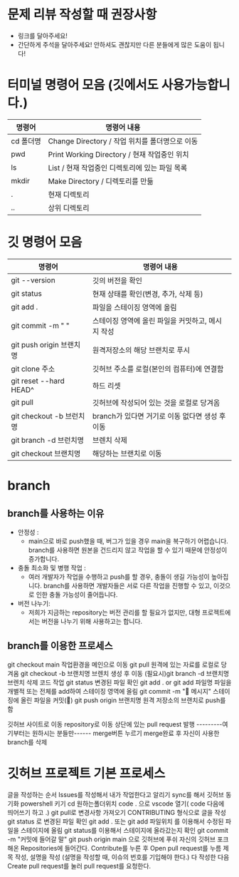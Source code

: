 # 문제 리뷰 작성할 때 권장사항
 * 링크를 달아주세요!
 * 간단하게 주석을 달아주세요!
 안하셔도 괜찮지만 다른 분들에게 많은 도움이 됩니다!

# 터미널 명령어 모음 (깃에서도 사용가능합니다.)
| 명령어 | 명령어 내용                        |
|--------|------------------------------------|
| cd 폴더명 | Change Directory / 작업 위치를 폴더명으로 이동 |
| pwd    | Print Working Directory / 현재 작업중인 위치  |
| ls     | List / 현재 작업중인 디렉토리에 있는 파일 목록 |
| mkdir  | Make Directory / 디렉토리를 만듦     |
| .      | 현재 디렉토리                       |
| ..     | 상위 디렉토리                       |

# 깃 명령어 모음
| 명령어                        | 명령어 내용                                      |
|-------------------------------|-------------------------------------------------|
| git --version                 | 깃의 버전을 확인                                 |
| git status                    | 현재 상태를 확인(변경, 추가, 삭제 등)            |
| git add .                     | 파일을 스테이징 영역에 올림                      |
| git commit -m " "             | 스테이징 영역에 올린 파일을 커밋하고, 메시지 작성 |
| git push origin 브랜치명       | 원격저장소의 해당 브랜치로 푸시                  |
| git clone 주소                 | 깃허브 주소를 로컬(본인의 컴퓨터)에 연결함       |
| git reset --hard HEAD^        | 하드 리셋                                        |
| git pull                      | 깃허브에 작성되어 있는 것을 로컬로 당겨옴        |
| git checkout -b 브런치명      | branch가 있다면 거기로 이동 없다면 생성 후 이동  |
| git branch -d 브런치명         | 브렌치 삭제                                      |
| git checkout 브랜치명          | 해당하는 브랜치로 이동                           |


# branch
## branch를 사용하는 이유
* 안정성 :
  * main으로 바로 push했을 때, 버그가 있을 경우 main을 복구하기 어렵습니다. branch를 사용하면 원본을 건드리지 않고 작업을 할 수 있기 때문에 안정성이 증가합니다.
* 충돌 최소화 및 병행 작업 :
  * 여러 개발자가 작업을 수행하고 push를 할 경우, 충돌이 생길 가능성이 높아집니다. branch를 사용하면 개발자들은 서로 다른 작업을 진행할 수 있고, 이것으로 인한 충돌 가능성이 줄어듭니다.
* 버전 나누기:
  * 저희가 지금하는 repository는 버전 관리를 할 필요가 없지만, 대형 프로젝트에서는 버전을 나누기 위해 사용하고는 합니다.

## branch를 이용한 프로세스
git checkout main               작업환경을 메인으로 이동
git pull                        원격에 있는 자료를 로컬로 당겨옴
git checkout -b 브랜치명         브렌치 생성 후 이동
(필요시)git branch -d 브랜치명    브렌치 삭제
코드 작업
git status                       변경된 파일 확인
git add . or git add 파일명       파일을 개별적 또는 전체를 add하여 스테이징 영역에 올림
git commit -m ":memo: 메시지"     스테이징에 올린 파일을 커밋(:memo:)
git push origin 브랜치명         원격 저장소의 브랜치로 push를 함

깃허브 사이트로 이동
repository로 이동
상단에 있는 pull request 발행
---------여기부터는 원하시는 분들만------
merge버튼 누르기
merge완료 후 자신이 사용한 branch를 삭제

# 깃허브 프로젝트 기본 프로세스

글을 작성하는 순서
Issues를 작성해서 내가 작업한다고 알리기
sync를 해서 깃허브 동기화
powershell 키기
cd 원하는폴더위치
code . 으로 vscode 열기( code 다음에 띄어쓰기 하고 .)
git pull로 변경사항 가져오기
CONTRIBUTING 형식으로 글을 작성
git status 로 변경된 파일 확인
git add . 또는 git add 파일위치 를 이용해서 수정된 파일을 스테이지에 올림
git status를 이용해서 스테이지에 올라갔는지 확인
git commit -m "커밋에 들어갈 말"
git push origin main 으로 깃허브에 푸쉬
자신의 깃허브 포크해온 Repositories에 들어간다.
Contribute를 누른 후 Open pull request를 누름
제목 작성, 설명을 작성 (설명을 작성할 때, 이슈의 번호를 기입해야  한다.)
다 작성한 다음 Create pull request를 눌러 pull request를 요청한다.
